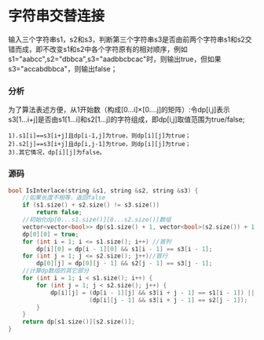 # 字符串交替连接


输入三个字符串s1，s2和s3，判断第三个字符串s3是否由前两个字符串s1和s2交错而成，即不改变s1和s2中各个字符原有的相对顺序，例如s1="aabcc",s2="dbbca",s3="aadbbcbcac"时，则输出true，但如果s3="accabdbbca"，则输出false；

### 分析

为了算法表述方便，从1开始数（构成[0...i]×[0....j]的矩阵）:令dp[i,j]表示s3[1...i+j]是否由s1[1...i]和s2[1...j]的字符组成，即dp[i,j]取值范围为true/false;

```
1).s1[i]==s3[i+j]且dp[i-1,j]为true，则dp[i][j]为true；
2).s2[j]==s3[i+j]且dp[i,j-1]为true，则dp[i][j]为true；
3).其它情况，dp[i][j]为false。
```

### 源码

```cpp
bool IsInterlace(string &s1, string &s2, string &s3) {
    //如果长度不相等，返回false
    if (s1.size() + s2.size() != s3.size())
        return false;
    //初始化dp[0...s1.size()][0...s2.size()]数组
    vector<vector<bool>> dp(s1.size() + 1, vector<bool>(s2.size()) + 1);
    dp[0][0] = true;
    for (int i = 1; i <= s1.size(); i++) //首列
        dp[i][0] = dp[i - 1][0] && s1[i - 1] == s3[i - 1];
    for (int j = 1; j <= s2.size(); j++)//首行
        dp[0][j] = dp[0][j - 1] && s2[j - 1] == s3[j - 1];
    //计算dp数组的其它部分
    for (int i = 1; i < s1.size(); i++) {
        for (int j = 1; j < s2.size(); j++) {
            dp[i][j] = (dp[i - 1][j] && s3[i + j - 1] == s1[i - 1]) ||
                       (dp[i][j - 1] && s3[i + j - 1] == s2[j - 1]);
        }
    }
    return dp[s1.size()][s2.size()];
}
```

